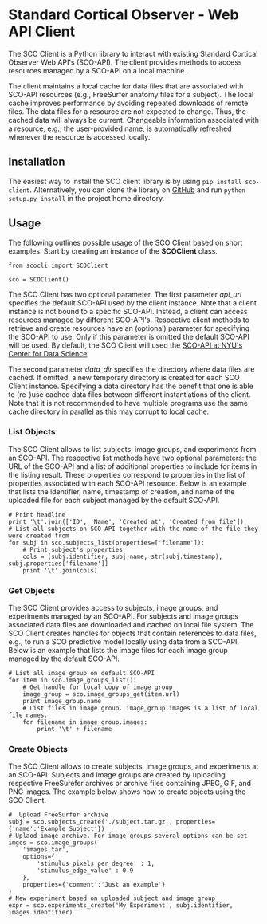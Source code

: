 Standard Cortical Observer - Web API Client
===========================================

The SCO Client is a Python library to interact with existing Standard Cortical Observer Web API's (SCO-API). The client provides methods to access resources managed by a SCO-API on a local machine.

The client maintains a local cache for data files that are associated with SCO-API resources (e.g., FreeSurfer anatomy files for a subject). The local cache improves performance by avoiding repeated downloads of remote files. The data files for a resource are not expected to change. Thus, the cached data will always be current. Changeable information associated with a resource, e.g., the user-provided name, is automatically refreshed whenever the resource is accessed locally.


Installation
------------

The easiest way to install the SCO client library is by using `pip install sco-client`. Alternatively, you can clone the library on [GitHub](https://github.com/heikomuller/sco-client)  and run `python setup.py install` in the project home directory.


Usage
-----

The following outlines possible usage of the SCO Client based on short examples. Start by creating an instance of the **SCOClient** class.

```
from scocli import SCOClient

sco = SCOClient()
```

The SCO Client has two optional parameter. The first parameter *api_url* specifies the default SCO-API used by the client instance. Note that a client instance is not bound to a specific SCO-API. Instead, a client can access resources managed by different SCO-API's. Respective client methods to retrieve and create resources have an (optional) parameter for specifying the SCO-API to use. Only if this parameter is omitted the default SCO-API will be used. By default, the SCO Client will used the [SCO-API at NYU's Center for Data Science](http://cds-swg1.cims.nyu.edu/sco-server/api/v1).

The second parameter *data_dir* specifies the directory where data files are cached. If omitted, a new temporary directory is created for each SCO Client instance. Specifying a data directory has the benefit that one is able to (re-)use cached data files between different instantiations of the client. Note that it is not recommended to have multiple programs use the same cache directory in parallel as this may corrupt to local cache.


### List Objects

The SCO Client allows to list subjects, image groups, and experiments from an SCO-API. The respective list methods have two optional parameters: the URL of the SCO-API and a list of additional properties to include for items in the listing result. These properties correspond to properties  in the list of properties associated with each SCO-API resource. Below is an example that lists the identifier, name, timestamp of creation, and name of the uploaded file for each subject managed by the default SCO-API.

```
# Print headline
print '\t'.join(['ID', 'Name', 'Created at', 'Created from file'])
# List all subjects on SCO-API together with the name of the file they were created from
for subj in sco.subjects_list(properties=['filename']):
    # Print subject's properties
    cols = [subj.identifier, subj.name, str(subj.timestamp), subj.properties['filename']]
    print '\t'.join(cols)
```


### Get Objects

The SCO Client provides access to subjects, image groups, and experiments managed by an SCO-API. For subjects and image groups associated data files are downloaded and cached on local file system. The SCO Client creates handles for objects that contain references to data files, e.g., to run a SCO predictive model locally using data from a SCO-API. Below is an example that lists the image files for each image group managed by the default SCO-API.

```
# List all image group on default SCO-API
for item in sco.image_groups_list():
    # Get handle for local copy of image group
    image_group = sco.image_groups_get(item.url)
    print image_group.name
    # List files in image group. image_group.images is a list of local file names.
    for filename in image_group.images:
        print '\t' + filename

```


### Create Objects

The SCO Client allows to create subjects, image groups, and experiments at an SCO-API. Subjects and image groups are created by uploading respective FreeSurefer archives or archive files containing JPEG, GIF, and PNG images. The example below shows how to create objects using the SCO Client.

```
#  Upload FreeSurfer archive
subj = sco.subjects_create('./subject.tar.gz', properties={'name':'Example Subject'})
# Uplaod image archive. For image groups several options can be set
imges = sco.image_groups(
	'images.tar', 
 	options={
		'stimulus_pixels_per_degree' : 1,
		'stimulus_edge_value' : 0.9
  	},
	properties={'comment':'Just an example'}
)
# New experiment based on uploaded subject and image group
expr = sco.experiments_create('My Experiment', subj.identifier, images.identifier)

```
